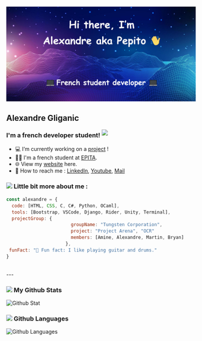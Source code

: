 ![Banniere picture](https://raw.githubusercontent.com/Alexandre-Gliganic/Alexandre-Gliganic/master/baniere-github-v2.jpg)

## Alexandre Gliganic

<img align='right' src="https://media.giphy.com/media/M9gbBd9nbDrOTu1Mqx/giphy.gif" width="250">

### I'm a french developer student!

- 💻 I’m currently working on a [project][websiteproject] !
- 👨‍🎓 I'm a french student at [EPITA][epita].
- 🌐 View my [website][website] here.
- 📩 How to reach me : [LinkedIn][linkedin], [Youtube][youtube], [Mail][mail]

### <img src="https://media.giphy.com/media/mtAU9hD8qdrBC/giphy.gif" width="50"> Little bit more about me :
```javascript
const alexandre = {
  code: [HTML, CSS, C, C#, Python, OCaml],
  tools: [Bootstrap, VSCode, Django, Rider, Unity, Terminal],
  projectGroup: {
                        groupName: "Tungsten Corporation",
                        project: "Project Arena", "OCR"
                        members: [Amine, Alexandre, Martin, Bryan]
                      },
 funFact: "🎸 Fun fact: I like playing guitar and drums."
}
```
<br />
---

### <img src="https://media.giphy.com/media/jQDGQlcdmuyWbVpomT/giphy.gif" width="40"> My Github Stats 

![Github Stat](https://github-readme-stats-git-master.alexandre-gliganic.vercel.app//api?username=alexandre-gliganic&show_icons=true&theme=chartreuse-dark&hide_border=true&count_private=true&include_all_commits=true)



### <img src="https://media.giphy.com/media/jQDGQlcdmuyWbVpomT/giphy.gif" width="40"> Github Languages
![Github Languages](https://github-readme-stats-git-master.alexandre-gliganic.vercel.app/api/top-langs/?username=alexandre-gliganic&langs_count=8&theme=chartreuse-dark)


[website]: https://alexandregliganic.fr
[websiteproject]: https://www.alexandregliganic.fr/projets.html
[youtube]: https://www.youtube.com/channel/UCKX6bcwoQZ-B5nfRiMTZkqg
[epita]: https://www.epita.fr/
[linkedin]: https://www.linkedin.com/in/alexandre-gliganic-1a4bb41ba/
[mail]: mailto:alexandre.gliganic@outlook.com

